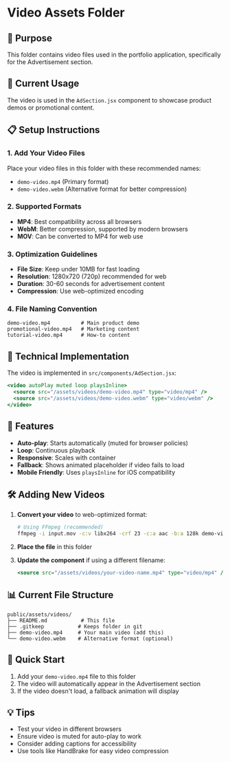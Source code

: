 # Video Assets Folder

## 📁 Purpose
This folder contains video files used in the portfolio application, specifically for the Advertisement section.

## 🎥 Current Usage
The video is used in the `AdSection.jsx` component to showcase product demos or promotional content.

## 📋 Setup Instructions

### 1. Add Your Video Files
Place your video files in this folder with these recommended names:
- `demo-video.mp4` (Primary format)
- `demo-video.webm` (Alternative format for better compression)

### 2. Supported Formats
- **MP4**: Best compatibility across all browsers
- **WebM**: Better compression, supported by modern browsers
- **MOV**: Can be converted to MP4 for web use

### 3. Optimization Guidelines
- **File Size**: Keep under 10MB for fast loading
- **Resolution**: 1280x720 (720p) recommended for web
- **Duration**: 30-60 seconds for advertisement content
- **Compression**: Use web-optimized encoding

### 4. File Naming Convention
```
demo-video.mp4          # Main product demo
promotional-video.mp4   # Marketing content
tutorial-video.mp4      # How-to content
```

## 🔧 Technical Implementation

The video is implemented in `src/components/AdSection.jsx`:

```jsx
<video autoPlay muted loop playsInline>
  <source src="/assets/videos/demo-video.mp4" type="video/mp4" />
  <source src="/assets/videos/demo-video.webm" type="video/webm" />
</video>
```

## 📱 Features
- **Auto-play**: Starts automatically (muted for browser policies)
- **Loop**: Continuous playback
- **Responsive**: Scales with container
- **Fallback**: Shows animated placeholder if video fails to load
- **Mobile Friendly**: Uses `playsInline` for iOS compatibility

## 🛠 Adding New Videos

1. **Convert your video** to web-optimized format:
   ```bash
   # Using FFmpeg (recommended)
   ffmpeg -i input.mov -c:v libx264 -crf 23 -c:a aac -b:a 128k demo-video.mp4
   ```

2. **Place the file** in this folder

3. **Update the component** if using a different filename:
   ```jsx
   <source src="/assets/videos/your-video-name.mp4" type="video/mp4" />
   ```

## 📊 Current File Structure
```
public/assets/videos/
├── README.md           # This file
├── .gitkeep           # Keeps folder in git
├── demo-video.mp4     # Your main video (add this)
└── demo-video.webm    # Alternative format (optional)
```

## 🚀 Quick Start
1. Add your `demo-video.mp4` file to this folder
2. The video will automatically appear in the Advertisement section
3. If the video doesn't load, a fallback animation will display

## 💡 Tips
- Test your video in different browsers
- Ensure video is muted for auto-play to work
- Consider adding captions for accessibility
- Use tools like HandBrake for easy video compression